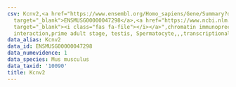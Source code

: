 ```yaml
---
csv: Kcnv2,<a href="https://www.ensembl.org/Homo_sapiens/Gene/Summary?db=core;g=ENSMUSG00000047298"
  target="_blank">ENSMUSG00000047298</a>,<a href="https://www.ncbi.nlm.nih.gov/pubmed/25450459"
  target="_blank"><i class="fas fa-file"></i></a>",chromatin immunoprecipitation assay,direct
  interaction,prime adult stage, testis, Spermatocyte,,,transcriptional regulation,
data_alias: Kcnv2
data_id: ENSMUSG00000047298
data_numevidence: 1
data_species: Mus musculus
data_taxid: '10090'
title: Kcnv2
---
```

